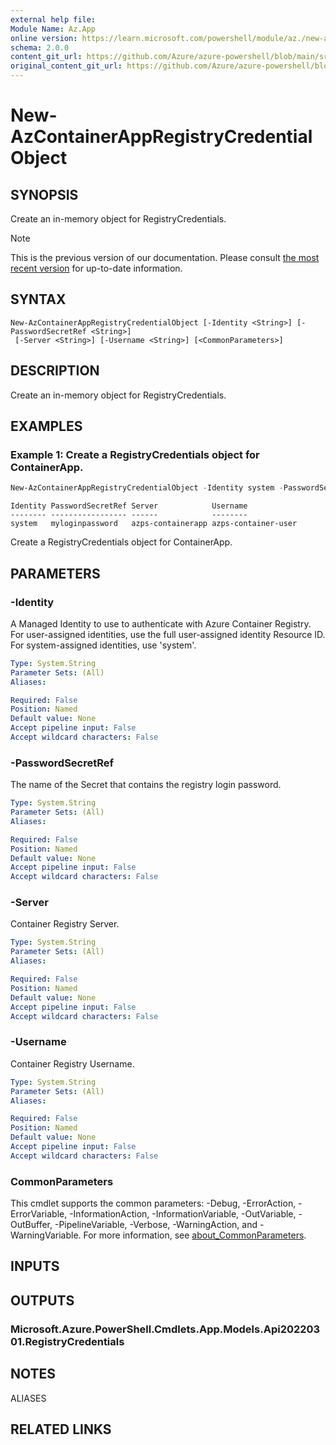 ```yaml
---
external help file: 
Module Name: Az.App
online version: https://learn.microsoft.com/powershell/module/az./new-azcontainerappregistrycredentialobject
schema: 2.0.0
content_git_url: https://github.com/Azure/azure-powershell/blob/main/src/App/help/New-AzContainerAppRegistryCredentialObject.md
original_content_git_url: https://github.com/Azure/azure-powershell/blob/main/src/App/help/New-AzContainerAppRegistryCredentialObject.md
---
```


# New-AzContainerAppRegistryCredentialObject

## SYNOPSIS
Create an in-memory object for RegistryCredentials.

> [!NOTE]
>This is the previous version of our documentation. Please consult [the most recent version](/powershell/module/az.app/new-azcontainerappregistrycredentialobject) for up-to-date information.

## SYNTAX

```
New-AzContainerAppRegistryCredentialObject [-Identity <String>] [-PasswordSecretRef <String>]
 [-Server <String>] [-Username <String>] [<CommonParameters>]
```

## DESCRIPTION
Create an in-memory object for RegistryCredentials.

## EXAMPLES

### Example 1: Create a RegistryCredentials object for ContainerApp.
```powershell
New-AzContainerAppRegistryCredentialObject -Identity system -PasswordSecretRef "myloginpassword" -Server azps-containerapp -Username azps-container-user
```

```output
Identity PasswordSecretRef Server            Username
-------- ----------------- ------            --------
system   myloginpassword   azps-containerapp azps-container-user
```

Create a RegistryCredentials object for ContainerApp.

## PARAMETERS

### -Identity
A Managed Identity to use to authenticate with Azure Container Registry.
For user-assigned identities, use the full user-assigned identity Resource ID.
For system-assigned identities, use 'system'.

```yaml
Type: System.String
Parameter Sets: (All)
Aliases:

Required: False
Position: Named
Default value: None
Accept pipeline input: False
Accept wildcard characters: False
```

### -PasswordSecretRef
The name of the Secret that contains the registry login password.

```yaml
Type: System.String
Parameter Sets: (All)
Aliases:

Required: False
Position: Named
Default value: None
Accept pipeline input: False
Accept wildcard characters: False
```

### -Server
Container Registry Server.

```yaml
Type: System.String
Parameter Sets: (All)
Aliases:

Required: False
Position: Named
Default value: None
Accept pipeline input: False
Accept wildcard characters: False
```

### -Username
Container Registry Username.

```yaml
Type: System.String
Parameter Sets: (All)
Aliases:

Required: False
Position: Named
Default value: None
Accept pipeline input: False
Accept wildcard characters: False
```

### CommonParameters
This cmdlet supports the common parameters: -Debug, -ErrorAction, -ErrorVariable, -InformationAction, -InformationVariable, -OutVariable, -OutBuffer, -PipelineVariable, -Verbose, -WarningAction, and -WarningVariable. For more information, see [about_CommonParameters](http://go.microsoft.com/fwlink/?LinkID=113216).

## INPUTS

## OUTPUTS

### Microsoft.Azure.PowerShell.Cmdlets.App.Models.Api20220301.RegistryCredentials

## NOTES

ALIASES

## RELATED LINKS

